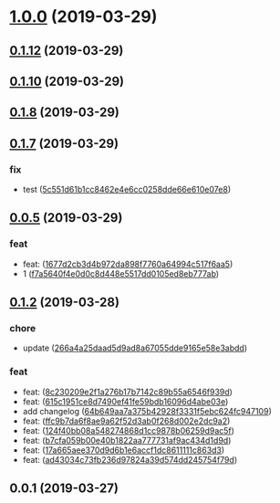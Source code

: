 # [1.0.0](https://github.com/PrinceYang/git/compare/0.1.12...1.0.0) (2019-03-29)




## [0.1.12](https://github.com/PrinceYang/git/compare/0.1.10...0.1.12) (2019-03-29)




## [0.1.10](https://github.com/PrinceYang/git/compare/v0.1.8...0.1.10) (2019-03-29)




## [0.1.8](https://github.com/PrinceYang/git/compare/v0.1.7...v0.1.8) (2019-03-29)




## [0.1.7](https://github.com/PrinceYang/git/compare/v0.0.5...v0.1.7) (2019-03-29)


### fix

* test ([5c551d61b1cc8462e4e6cc0258dde66e610e07e8](https://github.com/PrinceYang/git/commit/5c551d61b1cc8462e4e6cc0258dde66e610e07e8))



## [0.0.5](https://github.com/PrinceYang/git/compare/v0.1.2...v0.0.5) (2019-03-29)


### feat

* feat: ([1677d2cb3d4b972da898f7760a64994c517f6aa5](https://github.com/PrinceYang/git/commit/1677d2cb3d4b972da898f7760a64994c517f6aa5))
* 1 ([f7a5640f4e0d0c8d448e5517dd0105ed8eb777ab](https://github.com/PrinceYang/git/commit/f7a5640f4e0d0c8d448e5517dd0105ed8eb777ab))



## [0.1.2](https://github.com/PrinceYang/git/compare/0.0.2...v0.1.2) (2019-03-28)


### chore

* update ([266a4a25daad5d9ad8a67055dde9165e58e3abdd](https://github.com/PrinceYang/git/commit/266a4a25daad5d9ad8a67055dde9165e58e3abdd))

### feat

* feat: ([8c230209e2f1a276b17b7142c89b55a6546f939d](https://github.com/PrinceYang/git/commit/8c230209e2f1a276b17b7142c89b55a6546f939d))
* feat: ([615c1951ce8d7490ef41fe59bdb16096d4abe03e](https://github.com/PrinceYang/git/commit/615c1951ce8d7490ef41fe59bdb16096d4abe03e))
* add changelog ([64b649aa7a375b42928f3331f5ebc624fc947109](https://github.com/PrinceYang/git/commit/64b649aa7a375b42928f3331f5ebc624fc947109))
* feat: ([ffc9b7da6f8ae9a62f52d3ab0f268d002e2dc9a2](https://github.com/PrinceYang/git/commit/ffc9b7da6f8ae9a62f52d3ab0f268d002e2dc9a2))
* feat: ([124f40bb08a548274868d1cc9878b06259d9ac5f](https://github.com/PrinceYang/git/commit/124f40bb08a548274868d1cc9878b06259d9ac5f))
* feat: ([b7cfa059b00e40b1822aa777731af9ac434d1d9d](https://github.com/PrinceYang/git/commit/b7cfa059b00e40b1822aa777731af9ac434d1d9d))
* feat: ([17a665aee370d9d6b1e6accf1dc8611111c863d3](https://github.com/PrinceYang/git/commit/17a665aee370d9d6b1e6accf1dc8611111c863d3))
* feat: ([ad43034c73fb236d97824a39d574dd245754f79d](https://github.com/PrinceYang/git/commit/ad43034c73fb236d97824a39d574dd245754f79d))



## 0.0.1 (2019-03-27)




